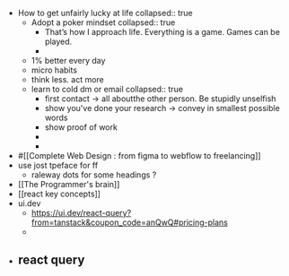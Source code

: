- How to get unfairly lucky at life
  collapsed:: true
	- Adopt a poker mindset
	  collapsed:: true
		- That’s how I approach life. Everything is a game. Games can be played.
		-
	- 1% better every day
	- micro habits
	- think less. act more
	- learn to cold dm or email
	  collapsed:: true
		- first contact -> all aboutthe other person. Be stupidly unselfish
		- show you've done your research -> convey in smallest possible words
		- show proof of work
		-
		-
- #[[Complete Web Design : from figma to webflow to freelancing]]
- use jost tpeface for ff
	- raleway dots for some headings ?
- [[The Programmer's brain]]
- [[react key concepts]]
- ui.dev
	- https://ui.dev/react-query?from=tanstack&coupon_code=anQwQ#pricing-plans
	-
- react query
	-